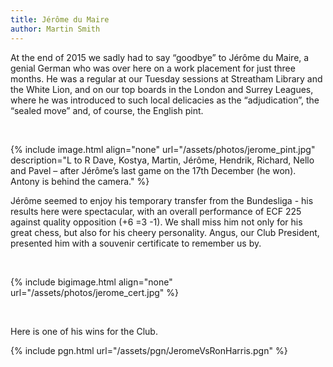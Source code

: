 ```yaml
---
title: Jérôme du Maire
author: Martin Smith
---
```


At the end of 2015 we sadly had to say “goodbye” to Jérôme du Maire, a genial German who was over here on a work placement for just three months. He was a regular at our Tuesday sessions at Streatham Library and the White Lion, and on our top boards in the London and Surrey Leagues, where he was introduced to such local delicacies as the “adjudication”, the “sealed move” and, of course, the English pint.

<br/>

{% include image.html align="none" url="/assets/photos/jerome_pint.jpg" description="L to R Dave, Kostya, Martin, Jérôme, Hendrik, Richard, Nello and Pavel – after Jérôme’s last game on the 17th December (he won). Antony is behind the camera." %}


Jérôme seemed to enjoy his temporary transfer from the Bundesliga - his results here were spectacular, with an overall performance of ECF 225 against quality opposition (+6 =3 -1). We shall miss him not only for his great chess, but also for his cheery personality. Angus, our Club President, presented him with a souvenir certificate to remember us by.

<br/>

{% include bigimage.html align="none" url="/assets/photos/jerome_cert.jpg" %}

<br/>

Here is one of his wins for the Club.

{% include pgn.html url="/assets/pgn/JeromeVsRonHarris.pgn" %}

<div class="col-md-12">
<br/><br/>
</div>
